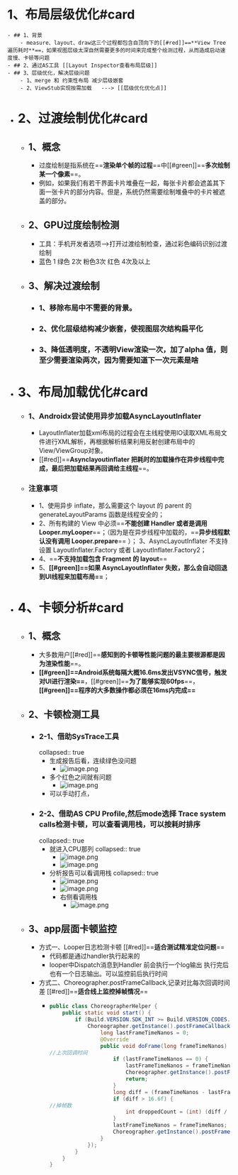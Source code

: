 # 1、布局层级优化#card
	- ## 1、背景
		- measure、layout、draw这三个过程都包含自顶向下的[[#red]]==**View Tree遍历耗时**==，如果视图层级太深自然需要更多的时间来完成整个绘测过程，从而造成启动速度慢、卡顿等问题
	- ## 2、通过AS工具 [[Layout Inspector查看布局层级]]
	- ## 3、层级优化，解决层级问题
		- 1、merge 和 约束性布局 减少层级嵌套
		- 2、ViewStub实现按需加载   ---> [[层级优化优化点]]
- # 2、过渡绘制优化#card
	- ## 1、概念
		- 过度绘制是指系统在==**渲染单个帧的过程**==中[[#green]]==**多次绘制某一个像素**==。
		- 例如，如果我们有若干界面卡片堆叠在一起，每张卡片都会遮盖其下面一张卡片的部分内容。但是，系统仍然需要绘制堆叠中的卡片被遮盖的部分。
	- ## 2、GPU过度绘制检测
		- 工具：手机开发者选项-->打开过渡绘制检查，通过彩色编码识别过渡绘制
		- 蓝色 1 绿色 2次 粉色3次  红色 4次及以上
	- ## 3、解决过渡绘制
		- ### 1、移除布局中不需要的背景。
		- ### 2、优化层级结构减少嵌套，使视图层次结构扁平化
		- ### 3、降低透明度，不透明View渲染一次，加了alpha 值，则至少需要渲染两次，因为需要知道下一次元素是啥
- # 3、布局加载优化#card
	- ### 1、Androidx尝试使用异步加载AsyncLayoutInflater
		- LayoutInflater加载xml布局的过程会在主线程使用IO读取XML布局文件进行XML解析，再根据解析结果利用反射创建布局中的View/ViewGroup对象。
		- [[#red]]==**Asynclayoutinflater 把耗时的加载操作在异步线程中完成，最后把加载结果再回调给主线程**==。
	- ### 注意事项
		- 1、使用异步 inflate，那么需要这个 layout 的 parent 的 generateLayoutParams 函数是线程安全的；
		- 2、所有构建的 View 中必须==**不能创建 Handler 或者是调用 Looper.myLooper**==；（因为是在异步线程中加载的，==**异步线程默认没有调用 Looper.prepare**== ）；
		  3、AsyncLayoutInflater 不支持设置 LayoutInflater.Factory 或者 LayoutInflater.Factory2；
		- 4、==**不支持加载包含 Fragment 的 layout**==
		- 5、**[[#green]]==如果 AsyncLayoutInflater 失败，那么会自动回退到UI线程来加载布局==**；
- # 4、卡顿分析#card
	- ## 1、概念
		- 大多数用户[[#red]]==**感知到的卡顿等性能问题的最主要根源都是因为渲染性能**==。
		- **[[#green]]==Android系统每隔大概16.6ms发出VSYNC信号，触发对UI进行渲染==**，[[#green]]==**为了能够实现60fps**==，**[[#green]]==程序的大多数操作都必须在16ms内完成==**
	- ## 2、卡顿检测工具
		- ### 2-1、借助SysTrace工具
		  collapsed:: true
			- 生成报告后看，连续绿色没问题
				- ![image.png](../assets/image_1692867938268_0.png)
			- 多个红色之间就有问题
				- ![image.png](../assets/image_1692867955341_0.png)
			- 可以手动打点，
		- ### 2-2、借助AS CPU Profile,然后mode选择 Trace system calls检测卡顿，可以查看调用栈，可以按耗时排序
		  collapsed:: true
			- 就进入CPU那列
			  collapsed:: true
				- ![image.png](../assets/image_1692868709930_0.png)
				- ![image.png](../assets/image_1692868741204_0.png)
			- 分析报告可以看调用栈
			  collapsed:: true
				- ![image.png](../assets/image_1692868816922_0.png)
				- ![image.png](../assets/image_1692868854572_0.png)
				- 右侧看调用栈
					- ![image.png](../assets/image_1692868880866_0.png)
	- ## 3、app层面卡顿监控
		- 方式一、Looper日志检测卡顿 [[#red]]==**适合测试精准定位问题**==
			- 代码都是通过handler执行起来的
			- looper中Dispatch消息到Handler 前会执行一个log输出 执行完后也有一个日志输出。可以监控前后执行时间
		- 方式二、Choreographer.postFrameCallback,记录对比每次回调时间差 [[#red]]==**适合线上监控掉帧情况**==
			- ```java
			  public class ChoreographerHelper {
			      public static void start() {
			          if (Build.VERSION.SDK_INT >= Build.VERSION_CODES.JELLY_BEAN) {
			              Choreographer.getInstance().postFrameCallback(new Choreographer.FrameCallback() {
			                  long lastFrameTimeNanos = 0;
			                  @Override
			                  public void doFrame(long frameTimeNanos) {
			  //上次回调时间
			                      if (lastFrameTimeNanos == 0) {
			                          lastFrameTimeNanos = frameTimeNanos;
			                          Choreographer.getInstance().postFrameCallback(this);
			                          return;
			                      }
			                      long diff = (frameTimeNanos - lastFrameTimeNanos) / 1_000_000;
			                      if (diff > 16.6f) {
			  //掉帧数
			                          int droppedCount = (int) (diff / 16.6);
			                      }
			                      lastFrameTimeNanos = frameTimeNanos;
			                      Choreographer.getInstance().postFrameCallback(this);
			                  }
			              });
			          }
			      }
			  }
			  ```